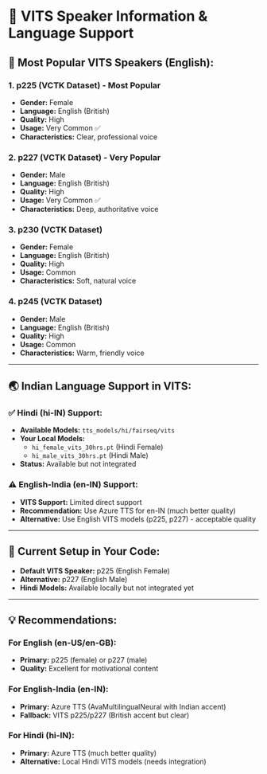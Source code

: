# 🎯 VITS Speaker Information & Language Support

## 📢 Most Popular VITS Speakers (English):

### 1. **p225** (VCTK Dataset) - **Most Popular**
- **Gender:** Female
- **Language:** English (British)
- **Quality:** High
- **Usage:** Very Common ✅
- **Characteristics:** Clear, professional voice

### 2. **p227** (VCTK Dataset) - **Very Popular**
- **Gender:** Male  
- **Language:** English (British)
- **Quality:** High
- **Usage:** Very Common ✅
- **Characteristics:** Deep, authoritative voice

### 3. **p230** (VCTK Dataset)
- **Gender:** Female
- **Language:** English (British)
- **Quality:** High
- **Usage:** Common
- **Characteristics:** Soft, natural voice

### 4. **p245** (VCTK Dataset)
- **Gender:** Male
- **Language:** English (British)
- **Quality:** High
- **Usage:** Common
- **Characteristics:** Warm, friendly voice

---

## 🌏 Indian Language Support in VITS:

### ✅ **Hindi (hi-IN) Support:**
- **Available Models:** `tts_models/hi/fairseq/vits`
- **Your Local Models:** 
  - `hi_female_vits_30hrs.pt` (Hindi Female)
  - `hi_male_vits_30hrs.pt` (Hindi Male)
- **Status:** Available but not integrated

### ⚠️ **English-India (en-IN) Support:**
- **VITS Support:** Limited direct support
- **Recommendation:** Use Azure TTS for en-IN (much better quality)
- **Alternative:** Use English VITS models (p225, p227) - acceptable quality

---

## 🔧 Current Setup in Your Code:
- **Default VITS Speaker:** p225 (English Female)
- **Alternative:** p227 (English Male)
- **Hindi Models:** Available locally but not integrated yet

---

## 💡 **Recommendations:**

### For **English (en-US/en-GB):**
- **Primary:** p225 (female) or p227 (male)
- **Quality:** Excellent for motivational content

### For **English-India (en-IN):**
- **Primary:** Azure TTS (AvaMultilingualNeural with Indian accent)
- **Fallback:** VITS p225/p227 (British accent but clear)

### For **Hindi (hi-IN):**
- **Primary:** Azure TTS (much better quality)
- **Alternative:** Local Hindi VITS models (needs integration)
